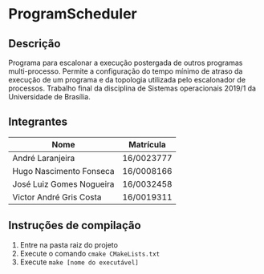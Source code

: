 # ProgramScheduler

## Descrição

Programa para escalonar a execução postergada de outros programas multi-processo. Permite a configuração do tempo mínimo de atraso da execução de um programa e da topologia utilizada pelo escalonador de processos. Trabalho final da disciplina de Sistemas operacionais 2019/1 da Universidade de Brasília.

## Integrantes

Nome | Matrícula
---  | ---
André Laranjeira | 16/0023777
Hugo Nascimento Fonseca | 16/0008166
José Luiz Gomes Nogueira | 16/0032458
Victor André Gris Costa | 16/0019311

## Instruções de compilação

1. Entre na pasta raiz do projeto
2. Execute o comando `cmake CMakeLists.txt`
3. Execute `make [nome do executável]`
